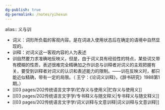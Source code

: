 ```yaml
---
dg-publish: true
dg-permalink: /notes/yihexun
---
```

alias:: 义与训

- 词义：词形所负载的客观内容。是在词进入使用状态后在确定的语境中自然显现的。
- 训释：对词义这一客观内容的人为表述
- 训自然要力求准确地反映义，但是，由于词义具有经验性的特点，某些词又带有模糊的性质，表述很难完全精确加之作训总与训释者对词义的主观把握有关，要受到训释者对词义的认识和表述能力的限制。——训在反映义时，都只能近似精确，带有一定的局限。（ 王宁：《论词义训释》，《辞书研究》1988第1期。）
- [[03 pages/202传统语言文字学/贮存义与使用义\|贮存义与使用义]]
- [[03 pages/202传统语言文字学/专书释义与随文释义\|专书释义与随文释义]]
- [[03 pages/202传统语言文字学/词义训释与文意训释\|词义训释与文意训释]]